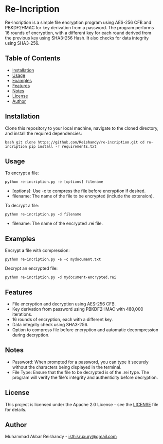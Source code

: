 # Re-Incription

Re-Incription is a simple file encryption program using AES-256 CFB and PBKDF2HMAC for key derivation from a password. The program performs 16 rounds of encryption, with a different key for each round derived from the previous key using SHA3-256 Hash. It also checks for data integrity using SHA3-256.

## Table of Contents
- [Installation](#installation)
- [Usage](#usage)
- [Examples](#examples)
- [Features](#features)
- [Notes](#notes)
- [License](#license)
- [Author](#author)

## Installation
Clone this repository to your local machine, navigate to the cloned directory, and install the required dependencies:
```
bash git clone https://github.com/Reishandy/re-incription.git cd re-incription pip install -r requirements.txt
```


## Usage
To encrypt a file:
```
python re-incription.py -e [options] filename
```
- [options]: Use -c to compress the file before encryption if desired.
- filename: The name of the file to be encrypted (include the extension).

To decrypt a file:
```
python re-incription.py -d filename
```
- filename: The name of the encrypted .rei file.


## Examples
Encrypt a file with compression:
```
python re-incription.py -e -c mydocument.txt
```

Decrypt an encrypted file:
```
python re-incription.py -d mydocument-encrypted.rei
```


## Features
- File encryption and decryption using AES-256 CFB.
- Key derivation from password using PBKDF2HMAC with 480,000 iterations.
- 16 rounds of encryption, each with a different key.
- Data integrity check using SHA3-256.
- Option to compress file before encryption and automatic decompression during decryption.

## Notes
- Password: When prompted for a password, you can type it securely without the characters being displayed in the terminal.
- File Type: Ensure that the file to be decrypted is of the .rei type. The program will verify the file's integrity and authenticity before decryption.

## License
This project is licensed under the Apache 2.0 License - see the [LICENSE](LICENSE) file for details.

## Author
Muhammad Akbar Reishandy - isthisruxury@gmail.com
